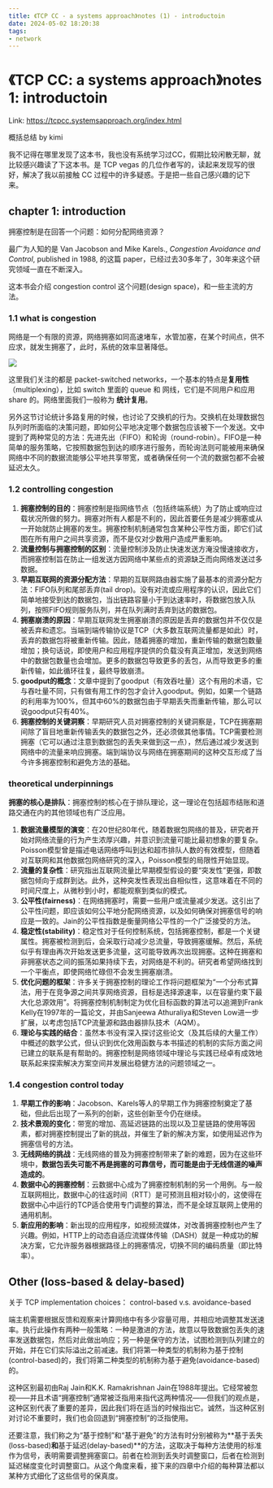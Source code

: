 ```yaml
---
title: 《TCP CC - a systems approach》notes (1) - introductoin
date: 2024-05-02 18:20:38
tags:
- network
---
```


# 《TCP CC: a systems approach》notes 1: introductoin

Link: https://tcpcc.systemsapproach.org/index.html 

概括总结 by kimi

我不记得在哪里发现了这本书，我也没有系统学习过CC，假期比较闲散无聊，就比较感兴趣读了下这本书。是 TCP vegas 的几位作者写的，读起来发现写的很好，解决了我以前接触 CC 过程中的许多疑惑。于是把一些自己感兴趣的记下来。

## chapter 1: introduction

拥塞控制是在回答一个问题：如何分配网络资源？

最广为人知的是 Van Jacobson and Mike Karels., *Congestion Avoidance and Control*, published in 1988, 的这篇 paper，已经过去30多年了，30年来这个研究领域一直在不断深入。

这本书会介绍 congestion control 这个问题(design space)，和一些主流的方法。

### 1.1 what is congestion

网络是一个有限的资源，网络拥塞如同高速堵车，水管加塞，在某个时间点，供不应求，就发生拥塞了，此时，系统的效率显著降低。

![](https://tcpcc.systemsapproach.org/_images/Slide1.png)

这里我们关注的都是 packet-switched networks，一个基本的特点是**复用性**（multiplexing），比如 switch 里面的 queue 和 网线，它们是不同用户和应用 share 的。网络里面我们一般称为 **统计复用**。 

另外这节讨论统计多路复用的时候，也讨论了交换机的行为。交换机在处理数据包队列时所面临的决策问题，即如何公平地决定哪个数据包应该被下一个发送。文中提到了两种常见的方法：先进先出（FIFO）和轮询（round-robin）。FIFO是一种简单的服务策略，它按照数据包到达的顺序进行服务，而轮询法则可能被用来确保网络中不同的数据流能够公平地共享带宽，或者确保任何一个流的数据包都不会被延迟太久。

### 1.2 controlling congestion

1. **拥塞控制的目的**：拥塞控制是指网络节点（包括终端系统）为了防止或响应过载状况所做的努力。拥塞对所有人都是不利的，因此首要任务是减少拥塞或从一开始就防止拥塞的发生。拥塞控制机制通常包含某种公平性方面，即它们试图在所有用户之间共享资源，而不是仅对少数用户造成严重影响。
2. **流量控制与拥塞控制的区别**：流量控制涉及防止快速发送方淹没慢速接收方，而拥塞控制旨在防止一组发送方因网络中某些点的资源缺乏而向网络发送过多数据。
3. **早期互联网的资源分配方法**：早期的互联网路由器实施了最基本的资源分配方法：FIFO队列和尾部丢弃(tail drop)。没有对流或应用程序的认识，因此它们简单地接受到达的数据包，当出链路容量小于到达速率时，将数据包放入队列，按照FIFO规则服务队列，并在队列满时丢弃到达的数据包。
4. **拥塞崩溃的原因**：早期互联网发生拥塞崩溃的原因是丢弃的数据包并不仅仅是被丢弃和遗忘。当端到端传输协议是TCP（大多数互联网流量都是如此）时，丢弃的数据包将被重新传输。因此，随着拥塞的增加，重新传输的数据包数量增加；换句话说，即使用户和应用程序提供的负载没有真正增加，发送到网络中的数据包数量也会增加。更多的数据包导致更多的丢包，从而导致更多的重新传输，如此循环往复，最终导致崩溃。
5. **goodput的概念**：文章中提到了goodput（有效吞吐量）这个有用的术语，它与吞吐量不同，只有做有用工作的包才会计入goodput。例如，如果一个链路的利用率为100%，但其中60%的数据包由于早期丢失而重新传输，那么可以说goodput只有40%。
6. **拥塞控制的关键洞察**：早期研究人员对拥塞控制的关键洞察是，TCP在拥塞期间除了盲目地重新传输丢失的数据包之外，还必须做其他事情。TCP需要检测拥塞（它可以通过注意到数据包的丢失来做到这一点），然后通过减少发送到网络中的流量来响应拥塞。端到端协议与网络在拥塞期间的这种交互形成了当今许多拥塞控制和避免方法的基础。

### theoretical underpinnings

**拥塞的核心是排队**：拥塞控制的核心在于排队理论，这一理论在包括超市结账和道路交通在内的其他领域也有广泛应用。

1. **数据流量模型的演变**：在20世纪80年代，随着数据包网络的普及，研究者开始对网络流量的行为产生浓厚兴趣，并意识到流量可能比最初想象的要复杂。Poisson模型曾是描述电话网络呼叫到达和超市排队人数的有效模型，但随着对互联网和其他数据包网络研究的深入，Poisson模型的局限性开始显现。
2. **流量的复杂性**：研究指出互联网流量比早期模型假设的要“突发性”更强，即数据包倾向于成群到达。此外，这种突发性表现出自相似性，这意味着在不同的时间尺度上，从微秒到小时，都能观察到类似的模式。
3. **公平性(fairness)**：在网络拥塞时，需要一些用户或流量减少发送。这引出了公平性问题，即应该如何公平地分配网络资源，以及如何确保对拥塞信号的响应是一致的。Jain的公平性指数是衡量网络公平性的一个广泛接受的方法。
4. **稳定性(stability)**：稳定性对于任何控制系统，包括拥塞控制，都是一个关键属性。拥塞被检测到后，会采取行动减少总流量，导致拥塞缓解。然后，系统似乎有理由再次开始发送更多流量，这可能导致再次出现拥塞。这种在拥塞和非拥塞状态之间的振荡如果持续下去，对网络是不利的。研究者希望网络找到一个平衡点，即使网络忙碌但不会发生拥塞崩溃。
5. **优化问题的框架**：许多关于拥塞控制的理论工作将问题框架为“一个分布式算法，用于在竞争源之间共享网络资源，目标是选择源速率，以在容量约束下最大化总源效用”。将拥塞控制机制制定为优化目标函数的算法可以追溯到Frank Kelly在1997年的一篇论文，并由Sanjeewa Athuraliya和Steven Low进一步扩展，以考虑包括TCP流量源和路由器排队技术（AQM）。
6. **理论与实践的结合**：虽然本书没有深入探讨这些论文（及其后续的大量工作）中概述的数学公式，但认识到优化效用函数与本书描述的机制的实际方面之间已建立的联系是有帮助的。拥塞控制是网络领域中理论与实践已经卓有成效地联系起来探索解决方案空间并发展出稳健方法的问题领域之一。

### 1.4 congestion control today

1. **早期工作的影响**：Jacobson、Karels等人的早期工作为拥塞控制奠定了基础，但此后出现了一系列的创新，这些创新至今仍在继续。
2. **技术景观的变化**：带宽的增加、高延迟链路的出现以及卫星链路的使用等因素，都对拥塞控制提出了新的挑战，并催生了新的解决方案，如使用延迟作为拥塞信号的方法。
3. **无线网络的挑战**：无线网络的普及为拥塞控制带来了新的难题，因为在这些环境中，**数据包丢失可能不再是拥塞的可靠信号，而可能是由于无线信道的噪声造成的**。
4. **数据中心的拥塞控制**：云数据中心成为了拥塞控制机制的另一个用例。与一般互联网相比，数据中心的往返时间（RTT）是可预测且相对较小的，这使得在数据中心中运行的TCP适合使用专门调整的算法，而不是全球互联网上使用的通用机制。
5. **新应用的影响**：新出现的应用程序，如视频流媒体，对改善拥塞控制也产生了兴趣。例如，HTTP上的动态自适应流媒体传输（DASH）就是一种成功的解决方案，它允许服务器根据路径上的拥塞情况，切换不同的编码质量（即比特率）。

## Other (loss-based & delay-based)

关于 TCP implementation choices： control-based v.s. avoidance-based

端主机需要根据反馈和观察来计算网络中有多少容量可用，并相应地调整其发送速率。执行此操作有两种一般策略：一种是激进的方法，故意以导致数据包丢失的速率发送数据包，然后对此做出响应；另一种是保守的方法，试图检测到队列建立的开始，并在它们实际溢出之前减速。我们将第一种类型的机制称为基于控制(control-based)的，我们将第二种类型的机制称为基于避免(avoidance-based)的。

这种区别最初由Raj Jain和K.K. Ramakrishnan Jain在1988年提出。它经常被忽视——并且术语“拥塞控制”通常被泛指用来指代这两种情况——但我们的观点是，这种区别代表了重要的差异，因此我们将在适当的时候指出它。诚然，当这种区别对讨论不重要时，我们也会回退到“拥塞控制”的泛指使用。 

还要注意，我们称之为“基于控制”和“基于避免”的方法有时分别被称为**基于丢失(loss-based)**和**基于延迟(delay-based)**的方法，这取决于每种方法使用的标准作为信号，表明需要调整拥塞窗口。前者在检测到丢失时调整窗口，后者在检测到延迟梯度变化时调整窗口。从这个角度来看，接下来的四章中介绍的每种算法都以某种方式细化了这些信号的保真度。
